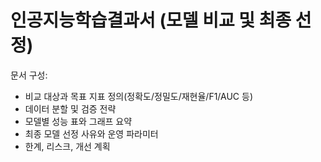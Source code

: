 # 인공지능학습결과서 (모델 비교 및 최종 선정)

문서 구성:
- 비교 대상과 목표 지표 정의(정확도/정밀도/재현율/F1/AUC 등)
- 데이터 분할 및 검증 전략
- 모델별 성능 표와 그래프 요약
- 최종 모델 선정 사유와 운영 파라미터
- 한계, 리스크, 개선 계획
